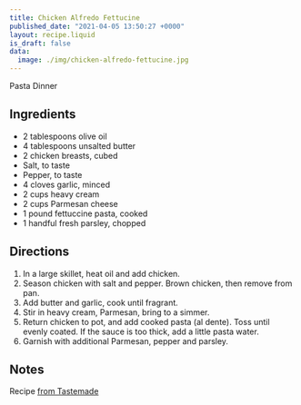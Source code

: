 ```yaml
---
title: Chicken Alfredo Fettucine
published_date: "2021-04-05 13:50:27 +0000"
layout: recipe.liquid
is_draft: false
data:
  image: ./img/chicken-alfredo-fettucine.jpg
---
```

Pasta Dinner

## Ingredients

- 2 tablespoons olive oil
- 4 tablespoons unsalted butter
- 2 chicken breasts, cubed
- Salt, to taste
- Pepper, to taste
- 4 cloves garlic, minced
- 2 cups heavy cream
- 2 cups Parmesan cheese
- 1 pound fettuccine pasta, cooked
- 1 handful fresh parsley, chopped

## Directions

1. In a large skillet, heat oil and add chicken.
2. Season chicken with salt and pepper. Brown chicken, then remove from pan.
3. Add butter and garlic, cook until fragrant.
4. Stir in heavy cream, Parmesan, bring to a simmer.
5. Return chicken to pot, and add cooked pasta (al dente). Toss until evenly coated. If the sauce is too thick, add a little pasta water.
6. Garnish with additional Parmesan, pepper and parsley.

## Notes

Recipe [from Tastemade](https://www.tastemade.com/videos/affordable-pasta-dinners#chicken-alfredo-fettuccine)